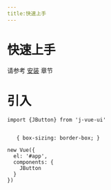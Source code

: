 ```yaml
---
title:快速上手
---
```

# 快速上手
请参考 [安装](../install/) 章节

# 引入
```
import {JButton} from 'j-vue-ui'

```
```

   { box-sizing: border-box; }
```
```
new Vue({
  el: '#app',
  components: {
    JButton
  }
})
```